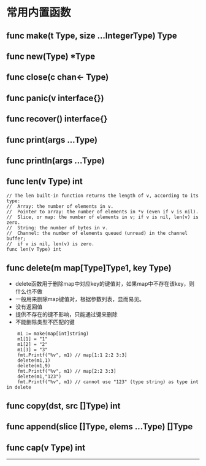 # 常用内置函数

## func make(t Type, size ...IntegerType) Type

## func new(Type) *Type

## func close(c chan<- Type)

## func panic(v interface{})

## func recover() interface{}

## func print(args ...Type)

## func println(args ...Type)

## func len(v Type) int

```
// The len built-in function returns the length of v, according to its type:
//	Array: the number of elements in v.
//	Pointer to array: the number of elements in *v (even if v is nil).
//	Slice, or map: the number of elements in v; if v is nil, len(v) is zero.
//	String: the number of bytes in v.
//	Channel: the number of elements queued (unread) in the channel buffer;
//	if v is nil, len(v) is zero.
func len(v Type) int
```






## func delete(m map[Type]Type1, key Type)

* delete函数用于删除map中对应key的键值对，如果map中不存在该key，则什么也不做
* 一般用来删除map键值对，根据参数列表，显而易见。
* 没有返回值
* 提供不存在的键不影响，只能通过键来删除
* 不能删除类型不匹配的键

```
	m1 := make(map[int]string)
	m1[1] = "1"
	m1[2] = "2"
	m1[3] = "3"
	fmt.Printf("%v", m1) // map[1:1 2:2 3:3]
	delete(m1,1)
	delete(m1,9)
	fmt.Printf("%v", m1) // map[2:2 3:3]
	delete(m1,"123")
	fmt.Printf("%v", m1) // cannot use "123" (type string) as type int in delete
```




## func copy(dst, src []Type) int

## func append(slice []Type, elems ...Type) []Type

## func cap(v Type) int



---
